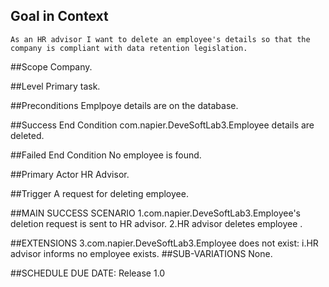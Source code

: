 ## Goal in Context
    As an HR advisor I want to delete an employee's details so that the company is compliant with data retention legislation.

##Scope
    Company.

##Level
    Primary task.

##Preconditions
    Emplpoye details are on the database.

##Success End Condition
    com.napier.DeveSoftLab3.Employee details are deleted.

##Failed End Condition
    No employee is found.

##Primary Actor
    HR Advisor.

##Trigger
    A request for deleting employee.

##MAIN SUCCESS SCENARIO
    1.com.napier.DeveSoftLab3.Employee's deletion request is sent to HR advisor.
    2.HR advisor deletes employee .

##EXTENSIONS
    3.com.napier.DeveSoftLab3.Employee does not exist:
        i.HR advisor informs  no employee exists.
##SUB-VARIATIONS
    None.

##SCHEDULE
    DUE DATE: Release 1.0